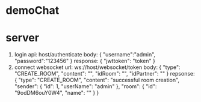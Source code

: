 # demoChat
# server
1. login
    api: host/authenticate
    body:
    {
        "username":"admin",
        "password":"123456"
    }
    response:
    {
        "jwttoken": "token"
    }
2. connect websocket
    url: 
    ws://host/websocket/token
    body:
    {
        "type": "CREATE_ROOM",
        "content": "",
        "idRoom": "",
        "idPartner": ""
    }
    repsonse:
    {
        "type": "CREATE_ROOM",
        "content": "successful room creation",
        "sender": {
            "id": 1,
            "userName": "admin"
        },
        "room": {
            "id": "9odDM6ouY0W4",
            "name": ""
        }
    }
